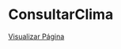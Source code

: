 # ConsultarClima
<a href="https://rangel7y.github.io/ConsultarClima/" target="_blank">Visualizar Página</a>
 
